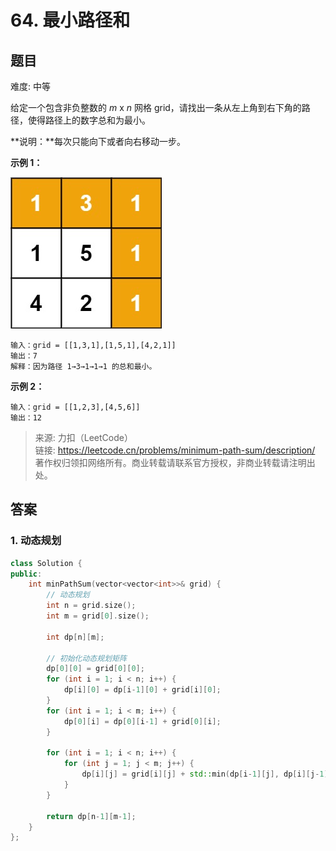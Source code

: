 # 64. 最小路径和

## 题目

难度: 中等

给定一个包含非负整数的 *m* x *n* 网格 grid，请找出一条从左上角到右下角的路径，使得路径上的数字总和为最小。

**说明：**每次只能向下或者向右移动一步。

**示例 1：**

![](image/image-20231022181501665.png)

```
输入：grid = [[1,3,1],[1,5,1],[4,2,1]]
输出：7
解释：因为路径 1→3→1→1→1 的总和最小。

```

**示例 2：**

```
输入：grid = [[1,2,3],[4,5,6]]
输出：12

```

> 来源: 力扣（LeetCode）  
> 链接: <https://leetcode.cn/problems/minimum-path-sum/description/>  
> 著作权归领扣网络所有。商业转载请联系官方授权，非商业转载请注明出处。

## 答案

### 1. 动态规划

```c++
class Solution {
public:
    int minPathSum(vector<vector<int>>& grid) {
        // 动态规划
        int n = grid.size();
        int m = grid[0].size();

        int dp[n][m];

        // 初始化动态规划矩阵
        dp[0][0] = grid[0][0];
        for (int i = 1; i < n; i++) {
            dp[i][0] = dp[i-1][0] + grid[i][0];
        }
        for (int i = 1; i < m; i++) {
            dp[0][i] = dp[0][i-1] + grid[0][i];
        }

        for (int i = 1; i < n; i++) {
            for (int j = 1; j < m; j++) {
                dp[i][j] = grid[i][j] + std::min(dp[i-1][j], dp[i][j-1]);
            }
        }

        return dp[n-1][m-1];
    }
};
```
